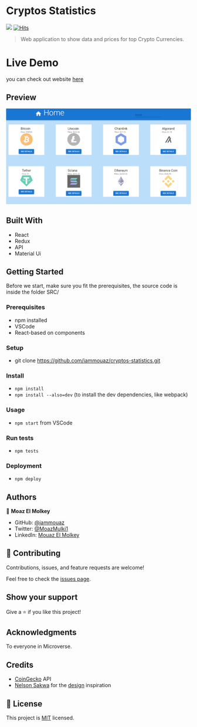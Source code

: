 # Cryptos Statistics

![](https://img.shields.io/badge/Microverse-blueviolet) [![Hits](https://hits.seeyoufarm.com/api/count/incr/badge.svg?url=https%3A%2F%2Fgithub.com%2Flfmnovaes%2Ftodo-list&count_bg=%2379C83D&title_bg=%23555555&icon=&icon_color=%23E7E7E7&title=hits&edge_flat=false)](https://hits.seeyoufarm.com)

> Web application to show data and prices for top Crypto Currencies.

# Live Demo
you can check out website [here](https://elastic-mestorf-f7a890.netlify.app/)


## Preview

![image](preview.png)


## Built With

- React
- Redux
- API
- Material Ui



## Getting Started
Before we start, make sure you fit the prerequisites, the source code is inside the folder SRC/

### Prerequisites
- npm installed
- VSCode
- React-based on components

### Setup
- git clone https://github.com/iammouaz/cryptos-statistics.git

### Install
- `npm install`
- `npm install --also=dev` (to install the dev dependencies, like webpack)

### Usage
- `npm start` from VSCode

### Run tests
- `npm tests`

### Deployment
- `npm deploy`

## Authors

👤 **Moaz El Molkey**

- GitHub: [@iammouaz](https://github.com/iammouaz)
- Twitter: [@MoazMulki1](https://twitter.com/MoazMulki1)
- LinkedIn: [Mouaz El Molkey](https://www.linkedin.com/in/mohammad-mouaz-molki-1368981bb/)

## 🤝 Contributing

Contributions, issues, and feature requests are welcome!

Feel free to check the [issues page](../../issues/).

## Show your support

Give a ⭐️ if you like this project!

## Acknowledgments

To everyone in Microverse.

## Credits

- [CoinGecko](https://www.coingecko.com/en/api/documentation) API
- [Nelson Sakwa](https://www.behance.net/sakwadesignstudio) for the [design](https://www.behance.net/gallery/31579789/Ballhead-App-(Free-PSDs)) inspiration

## 📝 License

This project is [MIT](./LICENSE) licensed.
